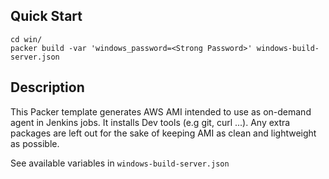 ## Quick Start
```
cd win/
packer build -var 'windows_password=<Strong Password>' windows-build-server.json
```

## Description
This Packer template generates AWS AMI intended to use as on-demand agent in Jenkins jobs. 
It installs Dev tools (e.g git, curl ...).
Any extra packages are left out for the sake of keeping AMI as clean and lightweight as possible.

See available variables in `windows-build-server.json`
